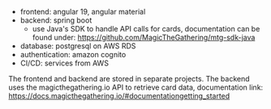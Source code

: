 - frontend: angular 19, angular material
- backend: spring boot
  - use Java's SDK to handle API calls for cards, documentation can be found under: https://github.com/MagicTheGathering/mtg-sdk-java
- database: postgresql on AWS RDS
- authentication: amazon cognito
- CI/CD: services from AWS

The frontend and backend are stored in separate projects. The backend uses the magicthegathering.io API to retrieve card data, documentation link: https://docs.magicthegathering.io/#documentationgetting_started